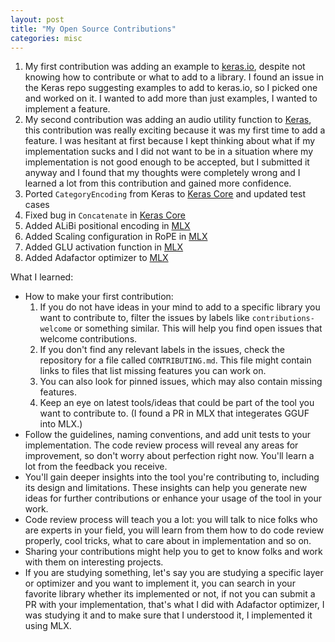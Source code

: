```yaml
---
layout: post
title: "My Open Source Contributions"
categories: misc
---
```


1. My first contribution was adding an example to [keras.io](https://keras.io/examples/vision/siamese_network/), despite not knowing how to contribute or what to add to a library. I found an issue in the Keras repo suggesting examples to add to keras.io, so I picked one and worked on it. I wanted to add more than just examples, I wanted to implement a feature.
2. My second contribution was adding an audio utility function to [Keras](https://github.com/keras-team/tf-keras/blob/master/tf_keras/utils/audio_dataset.py), this contribution was really exciting because it was my first time to add a feature. I was hesitant at first because I kept thinking about what if my implementation sucks and I did not want to be in a situation where my implementation is not good enough to be accepted, but I submitted it anyway and I found that my thoughts were completely wrong and I learned a lot from this contribution and gained more confidence.
3. Ported `CategoryEncoding` from Keras to [Keras Core](https://github.com/keras-team/keras-core/blob/main/keras_core/layers/preprocessing/category_encoding.py) and updated test cases
4. Fixed bug in `Concatenate` in [Keras Core](https://github.com/keras-team/keras-core/blob/main/keras_core/layers/merging/concatenate.py)
5. Added ALiBi positional encoding in [MLX](https://github.com/ml-explore/mlx/blob/main/python/mlx/nn/layers/positional_encoding.py#L176)
6. Added Scaling configuration in RoPE in [MLX](https://github.com/ml-explore/mlx/blob/main/python/mlx/nn/layers/positional_encoding.py#L42)
7. Added GLU activation function in [MLX](https://github.com/ml-explore/mlx/blob/main/python/mlx/nn/layers/activations.py#L166)
8. Added Adafactor optimizer to [MLX](https://github.com/ml-explore/mlx/blob/main/python/mlx/optimizers.py#L506)

What I learned:

* How to make your first contribution:
    1. If you do not have ideas in your mind to add to a specific library you want to contribute to, filter the issues by labels like `contributions-welcome` or something similar. This will help you find open issues that welcome contributions.
    2. If you don't find any relevant labels in the issues, check the repository for a file called `CONTRIBUTING.md`. This file might contain links to files that list missing features you can work on.
    3. You can also look for pinned issues, which may also contain missing features.
    4. Keep an eye on latest tools/ideas that could be part of the tool you want to contribute to. (I found a PR in MLX that integerates GGUF into MLX.)
* Follow the guidelines, naming conventions, and add unit tests to your implementation. The code review process will reveal any areas for improvement, so don't worry about perfection right now. You'll learn a lot from the feedback you receive.
* You'll gain deeper insights into the tool you're contributing to, including its design and limitations. These insights can help you generate new ideas for further contributions or enhance your usage of the tool in your work.
* Code review process will teach you a lot: you will talk to nice folks who are experts in your field, you will learn from them how to do code review properly, cool tricks, what to care about in implementation and so on.
* Sharing your contributions might help you to get to know folks and work with them on interesting projects.
* If you are studying something, let's say you are studying a specific layer or optimizer and you want to implement it, you can search in your favorite library whether its implemented or not, if not you can submit a PR with your implementation, that's what I did with Adafactor optimizer, I was studying it and to make sure that I understood it, I implemented it using MLX.